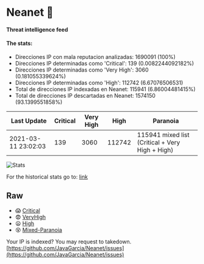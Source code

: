 # Neanet :hocho:
#### Threat intelligence feed
#### The stats:

- Direcciones IP con mala reputacion analizadas: 1690091 (100%)
- Direcciones IP determinadas como 'Critical':  139 (0.0082244092182%)
- Direcciones IP determinadas como 'Very High':  3060 (0.181055339624%)
- Direcciones IP determinadas como 'High':  112742 (6.67076506531)
- Total de direcciones IP indexadas en Neanet:  115941 (6.86004481415%)
- Total de direcciones IP descartadas en Neanet:  1574150 (93.1399551858%)

| Last Update | Critical | Very High | High | Paranoia |
| --- | --- | --- | --- | --- |
| 2021-03-11 23:02:03 | 139 | 3060 | 112742 | 115941 mixed list (Critical + Very High + High)|

![Stats](https://docs.google.com/spreadsheets/d/e/2PACX-1vSnaNMIXVabIpDJjufMlzH7poXnshF3mgd8Is1g9ytUEzVsP5my4Trn8f-xkoLLQ38xpL3HtmUexLo6/pubchart?oid=501124687&format=image)

For the historical stats go to: [link](/stats.csv)
## Raw
- :scream: [Critical](https://raw.githubusercontent.com/JavaGarcia/Neanet/master/blacklists/neanet_critical.txt)
- :fearful: [VeryHigh](https://raw.githubusercontent.com/JavaGarcia/Neanet/master/blacklists/neanet_veryHigh.txtt)
- :frowning: [High](https://raw.githubusercontent.com/JavaGarcia/Neanet/master/blacklists/neanet_high.txt)
- :dizzy_face: [Mixed-Paranoia](https://raw.githubusercontent.com/JavaGarcia/Neanet/master/blacklists/neanet_all.txt)


Your IP is indexed? You may request to takedown. [https://github.com/JavaGarcia/Neanet/issues](https://github.com/JavaGarcia/Neanet/issues)




























































































































































































































































































































































































































































































































































































































































































































































































































































































































































































































































































































































































































































































































































































































































































































































































































































































































































































































































































































































































































































































































































































































































































































































































































































































































































































































































































































































































































































































































































































































































































































































































































































































































































































































































































































































































































































































































































































































































































































































































































































































































































































































































































































































































































































































































































































































































































































































































































































































































































































